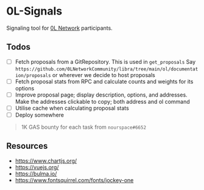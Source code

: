 # 0L-Signals

Signaling tool for [0L Network](https://0l.network/) participants.

## Todos

- [ ] Fetch proposals from a GitRepository. This is used in `get_proposals`
  Say `https://github.com/0LNetworkCommunity/libra/tree/main/ol/documentation/proposals` or wherever we decide to host
  proposals
- [ ] Fetch proposal stats from RPC and calculate counts and weights for its options
- [ ] Improve proposal page; display description, options, and addresses.
  Make the addresses clickable to copy; both address and ol command
- [ ] Utilise cache when calculating proposal stats
- [ ] Deploy somewhere

> 1K GAS bounty for each task from `nourspace#6652`

## Resources

- https://www.chartjs.org/
- https://vuejs.org/
- https://bulma.io/
- https://www.fontsquirrel.com/fonts/jockey-one
